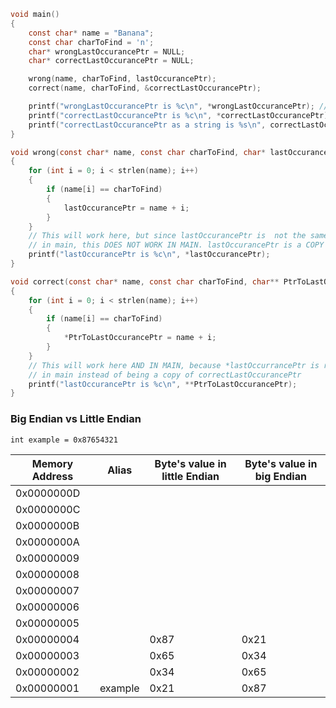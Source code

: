 ```c
void main()
{
    const char* name = "Banana";
    const char charToFind = 'n';
    char* wrongLastOccurancePtr = NULL;
    char* correctLastOccurancePtr = NULL;

    wrong(name, charToFind, lastOccurancePtr);
    correct(name, charToFind, &correctLastOccurancePtr);

    printf("wrongLastOccurancePtr is %c\n", *wrongLastOccurancePtr); // NULL
    printf("correctLastOccurancePtr is %c\n", *correctLastOccurancePtr); // n (specifically the last n in name
    printf("correctLastOccurancePtr as a string is %s\n", correctLastOccurancePtr); // na (because it is referencing the last n of Banana in memory
}

void wrong(const char* name, const char charToFind, char* lastOccurancePtr)
{
    for (int i = 0; i < strlen(name); i++)
    {
        if (name[i] == charToFind)
        {
            lastOccurancePtr = name + i;
        }
    }
    // This will work here, but since lastOccurancePtr is  not the same as wrongLastOccurancePtr
    // in main, this DOES NOT WORK IN MAIN. lastOccurancePtr is a COPY of wrongLastOccurancePtr
    printf("lastOccurancePtr is %c\n", *lastOccurancePtr);
}

void correct(const char* name, const char charToFind, char** PtrToLastOccurancePtr)
{
    for (int i = 0; i < strlen(name); i++)
    {
        if (name[i] == charToFind)
        {
            *PtrToLastOccurancePtr = name + i;
        }
    }
    // This will work here AND IN MAIN, because *lastOccurrancePtr is referencing correctLastOccurancePtr
    // in main instead of being a copy of correctLastOccurancePtr
    printf("lastOccurancePtr is %c\n", **PtrToLastOccurancePtr);
}
```

### Big Endian vs Little Endian
`int example = 0x87654321`

| Memory Address | Alias   | Byte's value in little Endian | Byte's value in big Endian |
| -------------- | ------- | ----------------------------- | -------------------------- |
| 0x0000000D     |         |                               |                            |
| 0x0000000C     |         |                               |                            |
| 0x0000000B     |         |                               |                            |
| 0x0000000A     |         |                               |                            |
| 0x00000009     |         |                               |                            |
| 0x00000008     |         |                               |                            |
| 0x00000007     |         |                               |                            |
| 0x00000006     |         |                               |                            |
| 0x00000005     |         |                               |                            |
| 0x00000004     |         | 0x87                          | 0x21                       |
| 0x00000003     |         | 0x65                          | 0x34                       |
| 0x00000002     |         | 0x34                          | 0x65                       |
| 0x00000001     | example | 0x21                          | 0x87                       |
